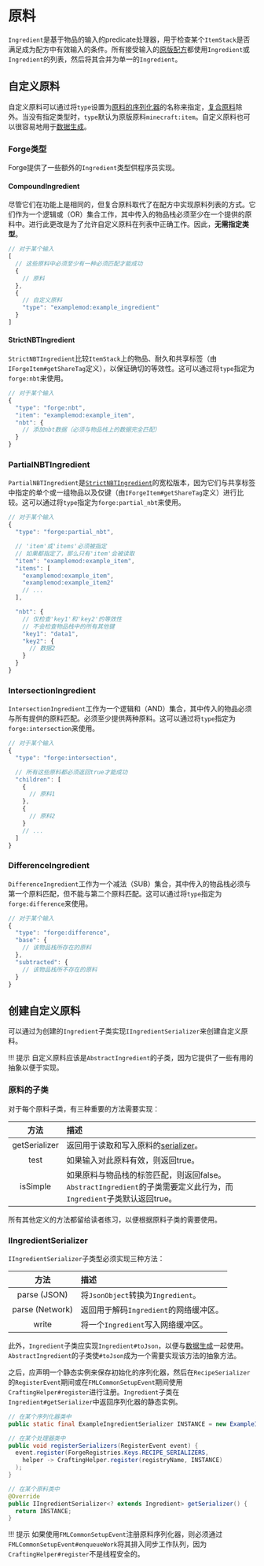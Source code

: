 原料
====

`Ingredient`是基于物品的输入的predicate处理器，用于检查某个`ItemStack`是否满足成为配方中有效输入的条件。所有接受输入的[原版配方][recipes]都使用`Ingredient`或`Ingredient`的列表，然后将其合并为单一的`Ingredient`。

自定义原料
---------

自定义原料可以通过将`type`设置为[原料的序列化器][serializer]的名称来指定，[复合原料][compound]除外。当没有指定类型时，`type`默认为原版原料`minecraft:item`。自定义原料也可以很容易地用于[数据生成][datagen]。

### Forge类型

Forge提供了一些额外的`Ingredient`类型供程序员实现。

#### CompoundIngredient

尽管它们在功能上是相同的，但复合原料取代了在配方中实现原料列表的方式。它们作为一个逻辑或（OR）集合工作，其中传入的物品栈必须至少在一个提供的原料中。进行此更改是为了允许自定义原料在列表中正确工作。因此，**无需指定类型**。

```js
// 对于某个输入
[
  // 这些原料中必须至少有一种必须匹配才能成功
  {
    // 原料
  },
  {
    // 自定义原料
    "type": "examplemod:example_ingredient"
  }
]
```

#### StrictNBTIngredient

`StrictNBTIngredient`比较`ItemStack`上的物品、耐久和共享标签（由`IForgeItem#getShareTag`定义），以保证确切的等效性。这可以通过将`type`指定为`forge:nbt`来使用。

```js
// 对于某个输入
{
  "type": "forge:nbt",
  "item": "examplemod:example_item",
  "nbt": {
    // 添加nbt数据（必须与物品栈上的数据完全匹配）
  }
}
```

### PartialNBTIngredient

`PartialNBTIngredient`是[`StrictNBTIngredient`][nbt]的宽松版本，因为它们与共享标签中指定的单个或一组物品以及仅键（由`IForgeItem#getShareTag`定义）进行比较。这可以通过将`type`指定为`forge:partial_nbt`来使用。

```js
// 对于某个输入
{
  "type": "forge:partial_nbt",

  // 'item'或'items'必须被指定
  // 如果都指定了，那么只有'item'会被读取
  "item": "examplemod:example_item",
  "items": [
    "examplemod:example_item",
    "examplemod:example_item2"
    // ...
  ],

  "nbt": {
    // 仅检查'key1'和'key2'的等效性
    // 不会检查物品栈中的所有其他键
    "key1": "data1",
    "key2": {
      // 数据2
    }
  }
}
```

### IntersectionIngredient

`IntersectionIngredient`工作为一个逻辑和（AND）集合，其中传入的物品必须与所有提供的原料匹配。必须至少提供两种原料。这可以通过将`type`指定为`forge:intersection`来使用。

```js
// 对于某个输入
{
  "type": "forge:intersection",

  // 所有这些原料都必须返回true才能成功
  "children": [
    {
      // 原料1
    },
    {
      // 原料2
    }
    // ...
  ]
}
```

### DifferenceIngredient

`DifferenceIngredient`工作为一个减法（SUB）集合，其中传入的物品栈必须与第一个原料匹配，但不能与第二个原料匹配。这可以通过将`type`指定为`forge:difference`来使用。

```js
// 对于某个输入
{
  "type": "forge:difference",
  "base": {
    // 该物品栈所存在的原料
  },
  "subtracted": {
    // 该物品栈所不存在的原料
  }
}
```

创建自定义原料
-------------

可以通过为创建的`Ingredient`子类实现`IIngredientSerializer`来创建自定义原料。

!!! 提示
    自定义原料应该是`AbstractIngredient`的子类，因为它提供了一些有用的抽象以便于实现。

### 原料的子类

对于每个原料子类，有三种重要的方法需要实现：

 方法         | 描述
 :---:        | :---
getSerializer | 返回用于读取和写入原料的[serializer]。
test          | 如果输入对此原料有效，则返回true。
isSimple      | 如果原料与物品栈的标签匹配，则返回false。`AbstractIngredient`的子类需要定义此行为，而`Ingredient`子类默认返回true。

所有其他定义的方法都留给读者练习，以便根据原料子类的需要使用。

### IIngredientSerializer

`IIngredientSerializer`子类型必须实现三种方法：

 方法           | 描述
 :---:          | :---
parse (JSON)    | 将`JsonObject`转换为`Ingredient`。
parse (Network) | 返回用于解码`Ingredient`的网络缓冲区。
write           | 将一个`Ingredient`写入网络缓冲区。

此外，`Ingredient`子类应实现`Ingredient#toJson`，以便与[数据生成][datagen]一起使用。`AbstractIngredient`的子类使`#toJson`成为一个需要实现该方法的抽象方法。

之后，应声明一个静态实例来保存初始化的序列化器，然后在`RecipeSerializer`的`RegisterEvent`期间或在`FMLCommonSetupEvent`期间使用`CraftingHelper#register`进行注册。`Ingredient`子类在`Ingredient#getSerializer`中返回序列化器的静态实例。

```java
// 在某个序列化器类中
public static final ExampleIngredientSerializer INSTANCE = new ExampleIngredientSerializer();

// 在某个处理器类中
public void registerSerializers(RegisterEvent event) {
  event.register(ForgeRegistries.Keys.RECIPE_SERIALIZERS,
    helper -> CraftingHelper.register(registryName, INSTANCE)
  );
}

// 在某个原料类中
@Override
public IIngredientSerializer<? extends Ingredient> getSerializer() {
  return INSTANCE;
}
```

!!! 提示
    如果使用`FMLCommonSetupEvent`注册原料序列化器，则必须通过`FMLCommonSetupEvent#enqueueWork`将其排入同步工作队列，因为`CraftingHelper#register`不是线程安全的。

[recipes]: https://minecraft.wiki/w/Recipe#List_of_recipe_types
[nbt]: #strictnbtingredient
[serializer]: #iingredientserializer
[compound]: #compoundingredient
[datagen]: ../../../datagen/server/recipes.md
